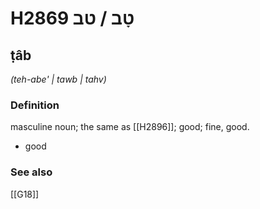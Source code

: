# H2869 טָב / טב

## ṭâb

_(teh-abe' | tawb | tahv)_

### Definition

masculine noun; the same as [[H2896]]; good; fine, good.

- good
### See also

[[G18]]

